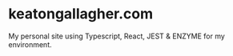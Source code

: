 # keatongallagher.com
My personal site using Typescript, React, JEST &amp; ENZYME for my environment. 

